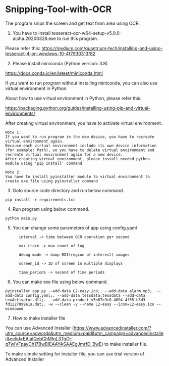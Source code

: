 # Snipping-Tool-with-OCR
The program snips the screen and get text from area using OCR.

1. You have to install tesseract-ocr-w64-setup-v5.0.0-alpha.20200328.exe to run this program.

Please refer this: https://medium.com/quantrium-tech/installing-and-using-tesseract-4-on-windows-10-4f7930313f82

2. Please install miniconda (Python version: 3.8)

https://docs.conda.io/en/latest/miniconda.html

If you want to run program without installing miniconda, you can also use virtual environment in Python.

About how to use virtual environment in Python, please refer this:

https://packaging.python.org/guides/installing-using-pip-and-virtual-environments/

After creating virtual environment, you have to activate virtual environment.

```
Note 1: 
If you want to run program in the new device, you have to recreate virtual environment again.
Because each virtual environment include its own device information (for example: Path), so you have to delete virtual environment and recreate virtual environment again for a new device.
After creating virtual environment, please install needed python module using 'pip install' command

Note 2:
You have to install pyinstaller module to virtual environment to create exe file using pyinstaller command
```

3. Goto source code directory and run below command.
```
pip install -r requirements.txt
```
4. Run program using below command.
```
python main.py
```
5. You can change some parameters of app using config.yaml
```
      interval -> time between OCR operation per second

      max_trace -> max count of log

      debug mode -> dump ROI(region of interest) images
      
      screen_id -> ID of screen in multiple displays
      
      time_periods -> second of time periods
```    
6. You can make exe file using below command.
```
pyinstaller app.py --add-data L2-easy.ico;. --add-data alarm.mp3;. --add-data config.yaml;. --add-data tessdata;tessdata --add-data LexActivator.dll;. --add-data product_v5b67c9c8-4094-4f55-b3d3-fd1227899e1a.dat;. -w --clean -y --name L2-easy --icon=L2-easy.ico --windowed
```
7. How to make installer file

You can use Advanced Installer (https://www.advancedinstaller.com/?utm_source=adwords&utm_medium=paid&utm_campaign=advancedinstaller&gclid=EAIaIQobChMIgL3TgO-q7wIVFpayCh17BwBIEAAYASAAEgJmrfD_BwE)  to make installer file.

To make simple setting for installer file, you can use trial version of Advanced Installer

      
